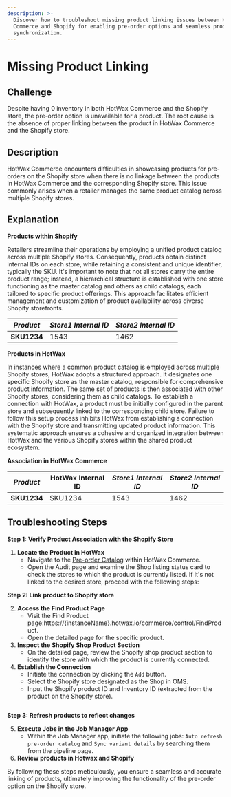 ```yaml
---
description: >-
  Discover how to troubleshoot missing product linking issues between HotWax
  Commerce and Shopify for enabling pre-order options and seamless product
  synchronization.
---
```


# Missing Product Linking

## Challenge

Despite having 0 inventory in both HotWax Commerce and the Shopify store, the pre-order option is unavailable for a product. The root cause is the absence of proper linking between the product in HotWax Commerce and the Shopify store.

## Description

HotWax Commerce encounters difficulties in showcasing products for pre-orders on the Shopify store when there is no linkage between the products in HotWax Commerce and the corresponding Shopify store. This issue commonly arises when a retailer manages the same product catalog across multiple Shopify stores.

## Explanation

**Products within Shopify**

Retailers streamline their operations by employing a unified product catalog across multiple Shopify stores. Consequently, products obtain distinct internal IDs on each store, while retaining a consistent and unique identifier, typically the SKU. It's important to note that not all stores carry the entire product range; instead, a hierarchical structure is established with one store functioning as the master catalog and others as child catalogs, each tailored to specific product offerings. This approach facilitates efficient management and customization of product availability across diverse Shopify storefronts.

| _Product_   | _Store1 Internal ID_ | _Store2 Internal ID_ |
| ----------- | -------------------- | -------------------- |
| **SKU1234** | 1543                 | 1462                 |

**Products in HotWax**

In instances where a common product catalog is employed across multiple Shopify stores, HotWax adopts a structured approach. It designates one specific Shopify store as the master catalog, responsible for comprehensive product information. The same set of products is then associated with other Shopify stores, considering them as child catalogs. To establish a connection with HotWax, a product must be initially configured in the parent store and subsequently linked to the corresponding child store. Failure to follow this setup process inhibits HotWax from establishing a connection with the Shopify store and transmitting updated product information. This systematic approach ensures a cohesive and organized integration between HotWax and the various Shopify stores within the shared product ecosystem.

**Association in HotWax Commerce**

| _Product_   | HotWax Internal ID | _Store1 Internal ID_ | _Store2 Internal ID_ |
| ----------- | ------------------ | -------------------- | -------------------- |
| **SKU1234** | SKU1234            | 1543                 | 1462                 |

## Troubleshooting Steps

**Step 1: Verify Product Association with the Shopify Store**

1. **Locate the Product in HotWax**
   * Navigate to the [Pre-order Catalog](https://preorder.hotwax.io/catalog) within HotWax Commerce.
   * Open the Audit page and examine the Shop listing status card to check the stores to which the product is currently listed. If it's not linked to the desired store, proceed with the following steps:

**Step 2: Link product to Shopify store**

2. **Access the Find Product Page**
   * Visit the Find Product page:https://{instanceName}.hotwax.io/commerce/control/FindProduct.
   * Open the detailed page for the specific product.
3. **Inspect the Shopify Shop Product Section**
   * On the detailed page, review the Shopify shop product section to identify the store with which the product is currently connected.
4. **Establish the Connection**
   * Initiate the connection by clicking the `Add` button.
   * Select the Shopify store designated as the Shop in OMS.
   * Input the Shopify product ID and Inventory ID (extracted from the product on the Shopify store).



<figure><img src="../.gitbook/assets/dev-oms.hotwax.io_commerce_control_ViewShopifyShop_shopId=10000 1.png" alt=""><figcaption></figcaption></figure>

**Step 3: Refresh products to reflect changes**

5. **Execute Jobs in the Job Manager App**
   * Within the Job Manager app, initiate the following jobs: `Auto refresh pre-order catalog` and `Sync variant details` by searching them from the pipeline page.
6. **Review products in Hotwax and Shopify**

By following these steps meticulously, you ensure a seamless and accurate linking of products, ultimately improving the functionality of the pre-order option on the Shopify store.
